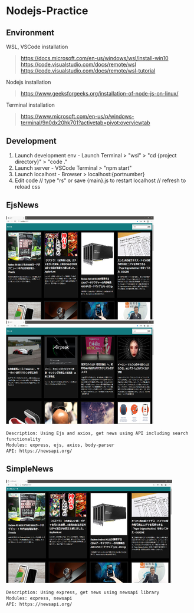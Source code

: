 # Nodejs-Practice

## Environment
WSL, VSCode installation
 > https://docs.microsoft.com/en-us/windows/wsl/install-win10  
 > https://code.visualstudio.com/docs/remote/wsl  
 > https://code.visualstudio.com/docs/remote/wsl-tutorial  
 
Nodejs installation 
 > https://www.geeksforgeeks.org/installation-of-node-js-on-linux/  
 
Terminal installation  
> https://www.microsoft.com/en-us/p/windows-terminal/9n0dx20hk701?activetab=pivot:overviewtab  

## Development
1) Launch development env - Launch Terminal > "wsl" > "cd {project directory}" > "code ."  
2) Launch server - VSCode Terminal > "npm start" 
3) Launch localhost - Browser > localhost:{portnumber}
4) Edit code // type "rs" or save {main}.js to restart localhost // refresh to reload css  

## EjsNews
<p float="left">
  <img src="EjsNews/sample_main.png" alt="sample image main" width="400" height="280">  
  <img src="EjsNews/sample_search.png" alt="sample image search" width="400" height="280">  
</p>

```
Description: Using Ejs and axios, get news using API including search functionality  
Modules: express, ejs, axios, body-parser  
API: https://newsapi.org/  
```

## SimpleNews
<img src="SimpleNews/sample_main.png" alt="sample image main" width="450" height="280">  

```
Description: Using express, get news using newsapi library  
Modules: express, newsapi  
API: https://newsapi.org/  
```
